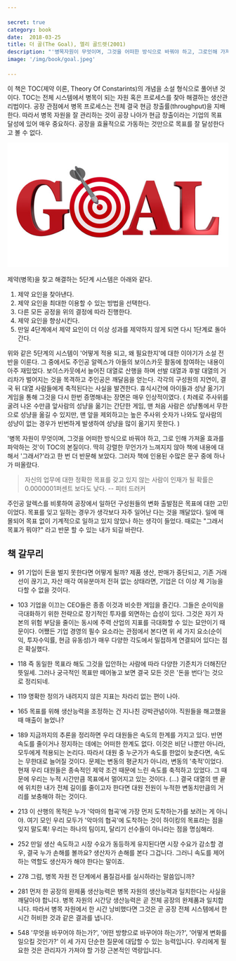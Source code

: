 ```yaml
---

secret: true
category: book
date:  2018-03-25
title: 더 골(The Goal), 엘리 골드렛(2001)
description: "'병목자원이 무엇이며, 그것을 어떠한 방식으로 바꿔야 하고, 그로인해 가져올 효과를 파악하는 것'이 TOC(제약 이론, Theory Of Constarints) 본질이다."
image: '/img/book/goal.jpeg'

---
```


이 책은 TOC(제약 이론, Theory Of Constarints)의 개념을 소설 형식으로 풀어낸 것이다. TOC는 전체 시스템에서 병목이 되는 자원 혹은 프로세스를 찾아 해결하는 생산관리법이다. 공장 관점에서 병목 프로세스는 전체 결국 현금 창출률(throughput)을 지배한다. 따라서 병목 자원을 잘 관리하는 것이 공장 나아가 현금 창출이라는 기업의 목표 달성에 있어 매우 중요하다. 공장을 효율적으로 가동하는 것만으로 목표를 잘 달성한다고 볼 수 없다.

<p align="center"><img src="/img/book/goal.jpeg" alt="goal"></p>

제약(병목)을 찾고 해결하는 5단계 시스템은 아래와 같다.

1. 제약 요인을 찾아낸다. 
2. 제약 요인을 최대한 이용할 수 있는 방법을 선택한다. 
3. 다른 모든 공정을 위의 결정에 따라 진행한다. 
4. 제약 요인을 향상시킨다. 
5. 만일 4단계에서 제약 요인이 더 이상 성과를 제약하지 않게 되면 다시 1단계로 돌아간다.

위와 같은 5단계의 시스템이 '어떻게 적용 되고, 왜 필요한지'에 대한 이야기가 소설 전반을 이룬다. 그 중에서도 주인공 알렉스가 아들의 보이스카웃 활동에 참여하는 내용이 아주 재밌었다. 보이스카웃에서 늘어진 대열로 산행을 하며 선발 대열과 후발 대열의 거리차가 벌어지는 것을 목격하고 주인공은 깨달음을 얻는다. 각각의 구성원의 지연이, 결국 뒤 대열 사람들에게 축적된다는 사실을 발견한다. 휴식시간에 아이들과 성냥 옮기기 게임을 통해 그것을 다시 한번 증명해내는 장면은 매우 인상적이였다. ( 차례로 주사위를 굴려 나온 수만큼 앞사람의 성냥을 옮기는 간단한 게임, 맨 처음 사람은 성냥통에서 무한으로 성냥을 옮길 수 있지만, 맨 앞을 제외하고는 높은 주사위 숫자가 나와도 앞사람의 성냥이 없는 경우가 빈번하게 발생하여 성냥을 많이 옮기지 못한다. )

'병목 자원이 무엇이며, 그것을 어떠한 방식으로 바꿔야 하고, 그로 인해 가져올 효과를 파악하는 것'이 TOC의 본질이다.  딱히 강렬한 무언가가 느껴지지 않아 책에 내용에 대해서 '그래서?'라고 한 번 더 반문해 보았다. 그러자 책에 인용된 수많은 문구 중에 하나가 떠올랐다. 

> 자신의 업무에 대한 정확한 목표를 갖고 있지 않는 사람이 인재가 될 확률은 0.0000001퍼센트 보다도 낮다. -- 피터 드러커 

주인공 알렉스를 비롯하여 공장에서 일하던 구성원들의 변화 출발점은 목표에 대한 고민이었다. 목표를 잊고 일하는 경우가 생각보다 자주 일어난 다는 것을 깨달았다. 일에 매몰되어 목표 없이 기계적으로 일하고 있지 않았나 하는 생각이 들었다. 때로는 "그래서 목표가 뭐야?" 라고 반문 할 수 있는 내가 되길 바란다.

## 책 갈무리

- 91 기업이 돈을 벌지 못한다면 어떻게 될까? 제품 생산, 판매가 중단되고, 기존 거래선이 끊기고, 자산 매각 여유분마저 전혀 없는 상태라면, 기업은 더 이상 제 기능을 다할 수 없을 것이다. 

- 103 기업을 이끄는 CEO들은 종종 이것과 비슷한 게임을 즐긴다. 그들은 순이익을 극대화하기 위한 전략으로 장기적인 투자를 외면하는 습성이 있다. 그것은 자기 자본의 위험 부담을 줄이는 동시에 주력 산업의 지표를 극대화할 수 있는 묘안이기 때문이다. 어쨌든 기업 경영의 필수 요소라는 관점에서 본다면 위 세 가지 요소(순이익, 투자수익률, 현금 유동성)가 매우 다양한 각도에서 밀접하게 연결되어 있다는 점은 확실했다. 

- 118 즉 동일한 목표라 해도 그것을 입안하는 사람에 따라 다양한 기준치가 더해진단 뜻일세. 그러나 궁극적인 목표만 떼어놓고 보면 결국 모든 것은 '돈을 번다'는 것으로 정리되네.

- 119 명확한 정의가 내려지지 않은 지표는 차라리 없는 편이 나아. 

- 165 목표를 위해 생산능력을 조정하는 건 지나친 강박관념이야. 직원들을 해고했을 때 매출이 늘었나? 

- 189 지금까지의 추론을 정리하면 우리 대원들은 속도의 한계를 가지고 있다. 반면 속도를 줄이거나 정지하는 데에는 어떠한 한계도 없다. 이것은 비단 나뿐만 아니라, 모두에게 적용되는 논리다. 따라서 대원 중 누군가가 속도를 한없이 늦춘다면, 속도는 무한대로 늘어질 것이다. 문제는 변동의 평균치가 아니라, 변동의 '축적'이었다. 현재 우리 대원들은 종속적인 제약 조건 때문에 느린 속도를 축적하고 있었다. 그 때문에 우리는 누적 시간만큼 목표에서 멀어지고 있는 것이다. (...) 결국 대열의 맨 끝에 위치한 내가 전체 길이를 줄이고자 한다면 대원 전원이 누적한 변동치만큼의 거리를 보충해야 하는 것이다.

- 213 이 산행의 목적은 누가 '악마의 협곡'에 가장 먼저 도착하는가를 보려는 게 아니야. 여기 모인 우리 모두가 '악마의 협곡'에 도착하는 것이 하이킹의 목표라는 점을 잊지 말도록! 우리는 하나의 팀이지, 달리기 선수들이 아니라는 점을 명심해라. 

- 252 만일 생산 속도하고 시장 수요가 동등하게 유지된다면 시장 수요가 감소할 경우, 결국 누가 손해를 볼까요? 생산자가 손해를 본다 그겁니다. 그러니 속도를 제어하는 역할도 생산자가 해야 한다는 말이죠.

- 278 그럼, 병목 자원 전 단계에서 품질검사를 실시하라는 말씀입니까? 

- 281 먼저 한 공장의 완제품 생산능력은 병목 자원의 생산능력과 일치한다는 사실을 깨달아야 합니다. 병목 자원의 시간당 생산능력은 곧 전체 공장의 완제품과 일치합니다. 따라서 병목 자원에서 한 시간 낭비했다면 그것은 곧 공장 전체 시스템에서 한 시간 허비한 것과 같은 결과를 냅니다. 

- 548 '무엇을 바꾸어야 하는가?', '어떤 방향으로 바꾸어야 하는가?', '어떻게 변화를 일으킬 것인가?' 이 세 가지 단순한 질문에 대답할 수 있는 능력입니다. 우리에게 필요한 것은 관리자가 가져야 할 가장 근본적인 역량입니다.
